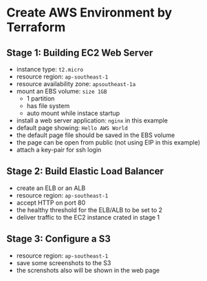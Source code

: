 # Create AWS Environment by Terraform
## Stage 1: Building EC2 Web Server
- instance type: `t2.micro`
- resource region: `ap-southeast-1`
- resource availability zone: `apsoutheast-1a`
- mount an EBS volume: `size 1GB`
    - 1 partition
    - has file system
    - auto mount while instace startup
- install a web server application: `nginx` in this example
- default page showing: `Hello AWS World`
- the default page file should be saved in the EBS volume
- the page can be open from public (not using EIP in this example)
- attach a key-pair for ssh login


## Stage 2: Build Elastic Load Balancer
- create an ELB or an ALB
- resource region: `ap-southeast-1`
- accept HTTP on port 80
- the healthy threshold for the ELB/ALB to be set to 2
- deliver traffic to the EC2 instance crated in stage 1


## Stage 3: Configure a S3
- resource region: `ap-southeast-1`
- save some screenshots to the S3
- the screnshots also will be shown in the web page
